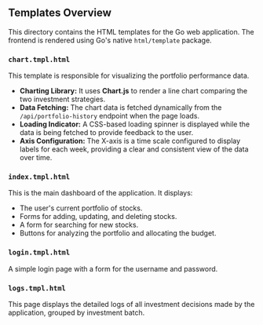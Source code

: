 ## Templates Overview

This directory contains the HTML templates for the Go web application. The frontend is rendered using Go's native `html/template` package.

### `chart.tmpl.html`

This template is responsible for visualizing the portfolio performance data.

*   **Charting Library:** It uses **Chart.js** to render a line chart comparing the two investment strategies.
*   **Data Fetching:** The chart data is fetched dynamically from the `/api/portfolio-history` endpoint when the page loads.
*   **Loading Indicator:** A CSS-based loading spinner is displayed while the data is being fetched to provide feedback to the user.
*   **Axis Configuration:** The X-axis is a time scale configured to display labels for each week, providing a clear and consistent view of the data over time.

### `index.tmpl.html`

This is the main dashboard of the application. It displays:

*   The user's current portfolio of stocks.
*   Forms for adding, updating, and deleting stocks.
*   A form for searching for new stocks.
*   Buttons for analyzing the portfolio and allocating the budget.

### `login.tmpl.html`

A simple login page with a form for the username and password.

### `logs.tmpl.html`

This page displays the detailed logs of all investment decisions made by the application, grouped by investment batch.
